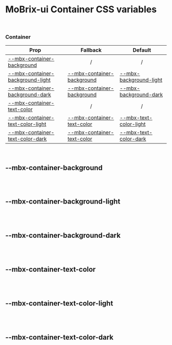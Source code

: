 # MoBrix-ui Container CSS variables

<br>

### Container

| Prop                                                                | Fallback                                                | Default                                                           |
| ------------------------------------------------------------------- | ------------------------------------------------------- | ----------------------------------------------------------------- |
| [--mbx-container-background](#mbx-container-background)             | <div style="text-align:center;width:100%;">/</div>      | <div style="text-align:center;width:100%;">/</div>                |
| [--mbx-container-background-light](#mbx-container-background-light) | [--mbx-container-background](#mbx-container-background) | [--mbx-background-light](global-css-vars.md#mbx-background-light) |
| [--mbx-container-background-dark](#mbx-container-background-dark)   | [--mbx-container-background](#mbx-container-background) | [--mbx-background-dark](global-css-vars.md#mbx-background-dark)   |
| [--mbx-container-text-color](#mbx-container-text-color)             | <div style="text-align:center;width:100%;">/</div>      | <div style="text-align:center;width:100%;">/</div>                |
| [--mbx-container-text-color-light](#mbx-container-text-color-light) | [--mbx-container-text-color](#mbx-container-text-color) | [--mbx-text-color-light](global-css-vars.md#mbx-text-color-light) |
| [--mbx-container-text-color-dark](#mbx-container-text-color-dark)   | [--mbx-container-text-color](#mbx-container-text-color) | [--mbx-text-color-dark](global-css-vars.md#mbx-text-color-dark)   |

<br>

## --mbx-container-background

<br>

<br>

## --mbx-container-background-light

<br>

<br>

## --mbx-container-background-dark

<br>

<br>

## --mbx-container-text-color

<br>

<br>

## --mbx-container-text-color-light

<br>

<br>

## --mbx-container-text-color-dark

<br>

